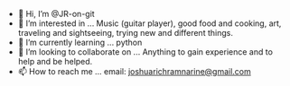 - 👋 Hi, I’m @JR-on-git
- 👀 I’m interested in ... Music (guitar player), good food and cooking, art, traveling and sightseeing, trying new and different things.
- 🌱 I’m currently learning ... python
- 💞️ I’m looking to collaborate on ... Anything to gain experience and to help and be helped.
- 📫 How to reach me ... email: joshuarichramnarine@gmail.com

<!---
JR-on-git/JR-on-git is a ✨ special ✨ repository because its `README.md` (this file) appears on your GitHub profile.
You can click the Preview link to take a look at your changes.
--->
